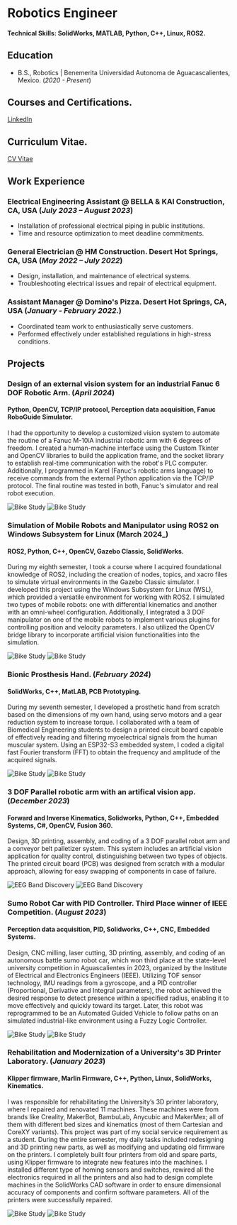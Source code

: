 # Robotics Engineer

#### Technical Skills: SolidWorks, MATLAB, Python, C++, Linux, ROS2.

## Education	        		
- B.S., Robotics | Benemerita Universidad Autonoma de Aguacascalientes, Mexico. (_2020 - Present_)

## Courses and Certifications.
[LinkedIn](https://www.linkedin.com/in/abrahamescoto552/details/certifications/)

## Curriculum Vitae.
[CV Vitae](https://drive.google.com/file/d/1vESN9mhGQOpDLOVzxYkOohG4DqF03KaJ/view?usp=sharing)

## Work Experience
### Electrical Engineering Assistant @ BELLA & KAI Construction, CA, USA (_July 2023 – August 2023_)
- Installation of professional electrical piping in public institutions.
- Time and resource optimization to meet deadline commitments.

### General Electrician @ HM Construction. Desert Hot Springs, CA, USA (_May 2022 – July 2022_)
- Design, installation, and maintenance of electrical systems.
- Troubleshooting electrical issues and repair of electrical equipment.

###  Assistant Manager @ Domino's Pizza. Desert Hot Springs, CA, USA (_January - February 2022._)
- Coordinated team work to enthusiastically serve customers.
- Performed effectively under established regulations in high-stress conditions.

## Projects

### Design of an external vision system for an industrial Fanuc 6 DOF Robotic Arm.  (_April 2024_)
#### Python, OpenCV, TCP/IP protocol, Perception data acquisition, Fanuc RoboGuide Simulator.

I had the opportunity to develop a customized vision system to automate the routine of a Fanuc M-10iA industrial robotic arm with 6 degrees of freedom. I created a human-machine interface using the Custom Tkinter and OpenCV libraries to build the application frame, and the socket library to establish real-time communication with the robot's PLC computer. Additionally, I programmed in Karel (Fanuc's robotic arms language) to receive commands from the external Python application via the TCP/IP protocol. The final routine was tested in both, Fanuc's simulator and real robot execution.

![Bike Study](/assets/img/vision1.png)
![Bike Study](/assets/img/vision2.png)

### Simulation of Mobile Robots and Manipulator using ROS2 on Windows Subsystem for Linux  (March 2024_)
#### ROS2, Python, C++, OpenCV, Gazebo Classic, SolidWorks.

During my eighth semester, I took a course where I acquired foundational knowledge of ROS2, including the creation of nodes, topics, and xacro files to simulate virtual environments in the Gazebo Classic simulator. I developed this project using the Windows Subsystem for Linux (WSL), which provided a versatile environment for working with ROS2. I simulated two types of mobile robots: one with differential kinematics and another with an omni-wheel configuration. Additionally, I integrated a 3 DOF manipulator on one of the mobile robots to implement various plugins for controlling position and velocity parameters. I also utilized the OpenCV bridge library to incorporate artificial vision functionalities into the simulation.

![Bike Study](/assets/img/ros1.png)
![Bike Study](/assets/img/ros2.png)

### Bionic Prosthesis Hand.  (_February 2024_)
#### SolidWorks, C++, MatLAB, PCB Prototyping.

During my seventh semester, I developed a prosthetic hand from scratch based on the dimensions of my own hand, using servo motors and a gear reduction system to increase torque. I collaborated with a team of Biomedical Engineering students to design a printed circuit board capable of effectively reading and filtering myoelectrical signals from the human muscular system. Using an ESP32-S3 embedded system, I coded a digital fast Fourier transform (FFT) to obtain the frequency and amplitude of the acquired signals.

![Bike Study](/assets/img/hand1.png)
![Bike Study](/assets/img/hand2.png)

### 3 DOF Parallel robotic arm with an artifical vision app. (_December 2023_)
#### Forward and Inverse Kinematics, Solidworks, Python, C++, Embedded Systems, C#, OpenCV, Fusion 360.

Design, 3D printing, assembly, and coding of a 3 DOF parallel robot arm and a conveyor belt palletizer system. This system includes an artificial vision application for quality control, distinguishing between two types of objects. The printed circuit board (PCB) was designed from scratch with a modular approach, allowing for easy swapping of components in case of failure.

![EEG Band Discovery](/assets/img/robot2.png)
![EEG Band Discovery](/assets/img/robot1.png)

### Sumo Robot Car with PID Controller. Third Place winner of IEEE Competition.  (_August 2023_)
#### Perception data acquisition, PID, Solidworks, C++, CNC, Embedded Systems.

Design, CNC milling, laser cutting, 3D printing, assembly, and coding of an autonomous battle sumo robot car, which won third place at the state-level university competition in Aguascalientes in 2023, organized by the Institute of Electrical and Electronics Engineers (IEEE). Utilizing TOF sensor technology, IMU readings from a gyroscope, and a PID controller (Proportional, Derivative and Integral parameters), the robot achieved the desired response to detect presence within a specified radius, enabling it to move effectively and quickly toward its target. Later, this robot was reprogrammed to be an Automated Guided Vehicle to follow paths on an simulated industrial-like environment using a Fuzzy Logic Controller.

![Bike Study](/assets/img/sumo3.png)
![Bike Study](/assets/img/sumo5.png)

### Rehabilitation and Modernization of a University's 3D Printer Laboratory.  (_January 2023_)
#### Klipper firmware, Marlin Firmware, C++, Python, Linux, SolidWorks, Kinematics.

I was responsible for rehabilitating the University’s 3D printer laboratory, where I repaired and renovated 11 machines. These machines were from brands like Creality, MakerBot, BambuLab, Anycubic and MakerMex; all of them with different bed sizes and kinematics (most of them Cartesian and CoreXY variants). This project was part of my social service requirement as a student. During the entire semester, my daily tasks included redesigning and 3D printing new parts, as well as modifying and updating old firmware on the printers. I completely built four printers from old and spare parts, using Klipper firmware to integrate new features into the machines. I installed different type of homing sensors and switches, rewired all the electronics required in all the printers and also had to design complete machines in the SolidWorks CAD software in order to ensure dimensional accuracy of components and confirm software parameters. All of the printers were successfully repaired.

![Bike Study](/assets/img/printer1.png)
![Bike Study](/assets/img/printer2.png)

